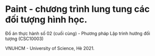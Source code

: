 # Paint - chương trình lung tung các đối tượng hình học.
Đồ án thực hành số 02 (cuối cùng) - Phương pháp Lập trình hướng đối tượng (CSC10003)

VNUHCM - University of Science, Hè 2021.